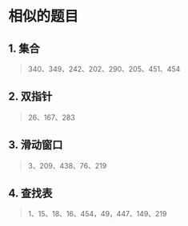 # 相似的题目
## 1. 集合
> 340、349、242、202、290、205、451、454
## 2. 双指针
> 26、167、283
## 3. 滑动窗口
> 3、209、438、76、219
## 4. 查找表
> 1、15、18、16、454，49，447、149、219

